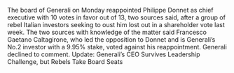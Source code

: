 The board of Generali on Monday reappointed Philippe Donnet as chief executive with 10 votes in favor out of 13, two sources said, after a group of rebel Italian investors seeking to oust him lost out in a shareholder vote last week.
The two sources with knowledge of the matter said Francesco Gaetano Caltagirone, who led the opposition to Donnet and is Generali’s No.2 investor with a 9.95% stake, voted against his reappointment. Generali declined to comment.
Update: Generali’s CEO Survives Leadership Challenge, but Rebels Take Board Seats